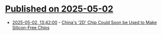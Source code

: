 # [Published on 2025-05-02](index.md)

* [2025-05-02, 13:42:00](https://soylentnews.org/article.pl?sid=25/05/02/0534212&from=rss) - [China's '2D' Chip Could Soon be Used to Make Silicon-Free Chips](https://soylentnews.org/article.pl?sid=25/05/02/0534212&from=rss)
